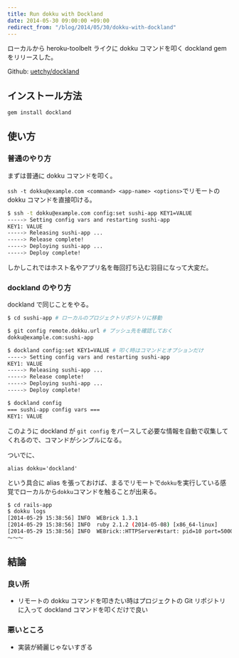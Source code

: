 ```yaml
---
title: Run dokku with Dockland
date: 2014-05-30 09:00:00 +09:00
redirect_from: "/blog/2014/05/30/dokku-with-dockland"
---
```


ローカルから heroku-toolbelt ライクに dokku コマンドを叩く dockland gem をリリースした。

Github: [uetchy/dockland](https://github.com/uetchy/dockland)

## インストール方法

```bash
gem install dockland
```

## 使い方

### 普通のやり方

まずは普通に dokku コマンドを叩く。

`ssh -t dokku@example.com <command> <app-name> <options>`でリモートの dokku コマンドを直接叩ける。

```bash
$ ssh -t dokku@example.com config:set sushi-app KEY1=VALUE
-----> Setting config vars and restarting sushi-app
KEY1: VALUE
-----> Releasing sushi-app ...
-----> Release complete!
-----> Deploying sushi-app ...
-----> Deploy complete!
```

しかしこれではホスト名やアプリ名を毎回打ち込む羽目になって大変だ。

### dockland のやり方

dockland で同じことをやる。

```bash
$ cd sushi-app # ローカルのプロジェクトリポジトリに移動

$ git config remote.dokku.url # プッシュ先を確認しておく
dokku@example.com:sushi-app

$ dockland config:set KEY1=VALUE # 叩く時はコマンドとオプションだけ
-----> Setting config vars and restarting sushi-app
KEY1: VALUE
-----> Releasing sushi-app ...
-----> Release complete!
-----> Deploying sushi-app ...
-----> Deploy complete!

$ dockland config
=== sushi-app config vars ===
KEY1: VALUE
```

このように dockland が `git config` をパースして必要な情報を自動で収集してくれるので、コマンドがシンプルになる。

ついでに、

```bash:.zshrc
alias dokku='dockland'
```

という具合に alias を張っておけば、まるでリモートで`dokku`を実行している感覚でローカルから`dokku`コマンドを触ることが出来る。

```bash
$ cd rails-app
$ dokku logs
[2014-05-29 15:38:56] INFO  WEBrick 1.3.1
[2014-05-29 15:38:56] INFO  ruby 2.1.2 (2014-05-08) [x86_64-linux]
[2014-05-29 15:38:56] INFO  WEBrick::HTTPServer#start: pid=10 port=5000
〜〜〜
```

## 結論

### 良い所

- リモートの dokku コマンドを叩きたい時はプロジェクトの Git リポジトリに入って dockland コマンドを叩くだけで良い

### 悪いところ

- 実装が綺麗じゃないすぎる
